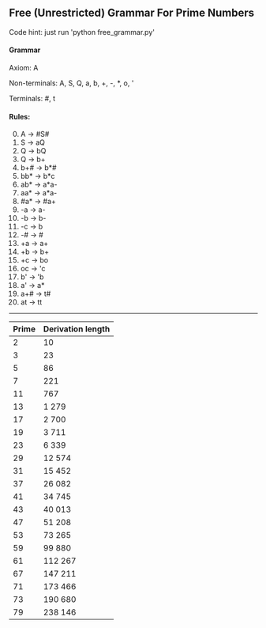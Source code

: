 ## Free (Unrestricted) Grammar For Prime Numbers
Code hint: just run 'python free_grammar.py'


#### Grammar
Axiom: A

Non-terminals: A, S, Q, a, b, +, -, *, o, '

Terminals: #, t

#### Rules:
0. A -> #S#
1. S -> aQ
2. Q -> bQ
3. Q -> b+
4. b+# -> b*#
5. bb* -> b*c
6. ab* -> a*a-
7. aa* -> a*a-
8. #a* -> #a+
9. -a -> a-
10. -b -> b-
11. -c -> b
12. -# -> #
13. +a -> a+
14. +b -> b+
15. +c -> bo
16. oc -> 'c
17. b' -> 'b
18. a' -> a*
19. a+# -> t#
20. at -> tt


---------------------------
| Prime | Derivation length|
| ----- | -----------------|
| 2 | 10 |
| 3 | 23 |
| 5 | 86 |
| 7 | 221 |
| 11 | 767 |
| 13 | 1 279 |
| 17 | 2 700 |
| 19 | 3 711 |
| 23 | 6 339 |
| 29 | 12 574 |
| 31 | 15 452 |
| 37 | 26 082 |
| 41 | 34 745 |
| 43 | 40 013 |
| 47 | 51 208 |
| 53 | 73 265 |
| 59 | 99 880 |
| 61 | 112 267 |
| 67 | 147 211 |
| 71 | 173 466 |
| 73 | 190 680 |
| 79 | 238 146 |
